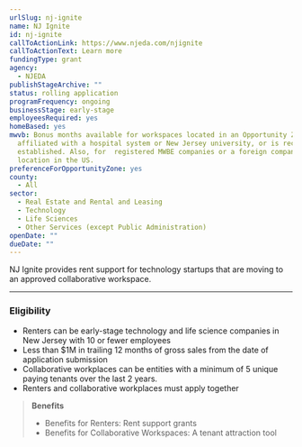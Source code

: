 ```yaml
---
urlSlug: nj-ignite
name: NJ Ignite
id: nj-ignite
callToActionLink: https://www.njeda.com/njignite
callToActionText: Learn more
fundingType: grant
agency:
  - NJEDA
publishStageArchive: ""
status: rolling application
programFrequency: ongoing
businessStage: early-stage
employeesRequired: yes
homeBased: yes
mwvb: Bonus months available for workspaces located in an Opportunity Zone,
  affiliated with a hospital system or New Jersey university, or is recently
  established. Also, for  registered MWBE companies or a foreign company’s first
  location in the US.
preferenceForOpportunityZone: yes
county:
  - All
sector:
  - Real Estate and Rental and Leasing
  - Technology
  - Life Sciences
  - Other Services (except Public Administration)
openDate: ""
dueDate: ""
---
```


NJ Ignite provides rent support for technology startups that are moving to an approved collaborative workspace.

---

### Eligibility

- Renters can be early-stage technology and life science companies in New Jersey with 10 or fewer employees
- Less than $1M in trailing 12 months of gross sales from the date of application submission
- Collaborative workplaces can be entities with a minimum of 5 unique paying tenants over the last 2 years.
- Renters and collaborative workplaces must apply together

> **Benefits**
>
> - Benefits for Renters: Rent support grants
> - Benefits for Collaborative Workspaces: A tenant attraction tool
